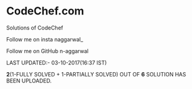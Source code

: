 <b><h1>CodeChef.com</h1></b>

Solutions of CodeChef

Follow me on insta naggarwal_

Follow me on GitHub n-aggarwal

LAST UPDATED:- 03-10-2017(16:37 IST)

<b>2</b>(1-FULLY SOLVED + 1-PARTIALLY SOLVED) OUT OF <b>6</b> SOLUTION HAS BEEN UPLOADED. 
